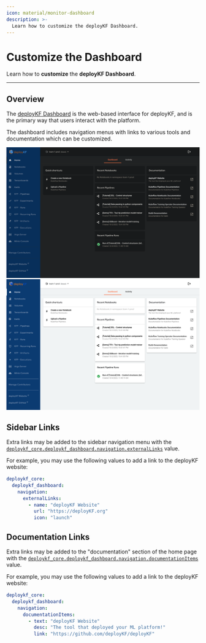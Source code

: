 ```yaml
---
icon: material/monitor-dashboard
description: >-
  Learn how to customize the deployKF Dashboard.
---
```


# Customize the Dashboard

Learn how to __customize__ the __deployKF Dashboard__.

---

## Overview

The [deployKF Dashboard](https://github.com/deployKF/dashboard) is the web-based interface for deployKF, and is the primary way that users interact with the platform.

The dashboard includes navigation menus with links to various tools and documentation which can be customized.

![deployKF Dashboard (Dark Mode)](../../assets/images/deploykf-dashboard-DARK.png#only-dark)
![deployKF Dashboard (Light Mode)](../../assets/images/deploykf-dashboard-LIGHT.png#only-light)

## Sidebar Links

Extra links may be added to the sidebar navigation menu with the [`deploykf_core.deploykf_dashboard.navigation.externalLinks`](https://github.com/deployKF/deployKF/blob/v0.1.1/generator/default_values.yaml#L538-L547) value.

For example, you may use the following values to add a link to the deployKF website:

```yaml
deploykf_core:
  deploykf_dashboard:
    navigation:
      externalLinks:
        - name: "deployKF Website"
          url: "https://deployKF.org"
          icon: "launch"
```

## Documentation Links

Extra links may be added to the "documentation" section of the home page with the [`deploykf_core.deploykf_dashboard.navigation.documentationItems`](https://github.com/deployKF/deployKF/blob/v0.1.1/generator/default_values.yaml#L549-L559) value.

For example, you may use the following values to add a link to the deployKF website:

```yaml
deploykf_core:
  deploykf_dashboard:
    navigation:
      documentationItems:
        - text: "deployKF Website"
          desc: "The tool that deployed your ML platform!"
          link: "https://github.com/deployKF/deployKF"
```
